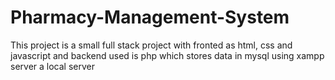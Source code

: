 # Pharmacy-Management-System
This project is a small full stack project with fronted as html, css and javascript and backend used is php which stores data in mysql using xampp server a local server

